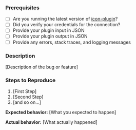 ### Prerequisites

* [ ] Are you running the latest version of [icon-plugin](https://docs.rapid7.com/insightconnect/getting-started/)?
* [ ] Did you verify your credentials for the connection?
* [ ] Provide your plugin input in JSON
* [ ] Provide your plugin output in JSON
* [ ] Provide any errors, stack traces, and logging messages

### Description

[Description of the bug or feature]

### Steps to Reproduce

1. [First Step]
2. [Second Step]
3. [and so on...]

**Expected behavior:** [What you expected to happen]

**Actual behavior:** [What actually happened]
